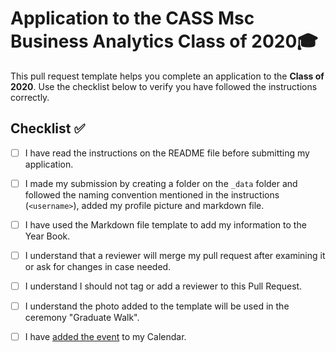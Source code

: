 # Application to the CASS Msc Business Analytics Class of 2020🎓

This pull request template helps you complete an application to the **Class of 2020**. Use the checklist below to verify you have followed the instructions correctly. 

## Checklist ✅

- [ ] I have read the instructions on the README file before submitting my application. 
- [ ] I made my submission by creating a folder on the `_data` folder and followed the naming convention mentioned in the instructions (`<username>`), added my profile picture and markdown file.
- [ ] I have used the Markdown file template to add my information to the Year Book.
- [ ] I understand that a reviewer will merge my pull request after examining it or ask for changes in case needed.
- [ ] I understand I should not tag or add a reviewer to this Pull Request.
- [ ] I understand the photo added to the template will be used in the ceremony "Graduate Walk". 
- [ ] I have [added the event](http://www.google.com/calendar/event?action=TEMPLATE&dates=20200615T160000Z%2F20200615T183000Z&text=%24%20git%20remote%20%3Cgraduation%3E%20%F0%9F%8E%93&location=https%3A%2F%2Fwww.twitch.tv%2Fgithubeducation&details=) to my Calendar.

